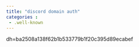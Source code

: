 ```yaml
---
title: "discord domain auth"
categories :
 - .well-known
---
```


dh=ba2508a138f62b1b533779b1f20c395d89ecabef